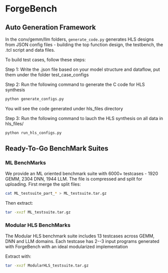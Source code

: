 # ForgeBench

## Auto Generation Framework

In the conv/gemm/llm folders, `generate_code.py` generates HLS designs from JSON config files - building the top function design, the testbench, the .tcl script and data files. 

To build test cases, follow these steps:

Step 1: Write the .json file based on your model structure and dataflow, put them under the folder test_case_configs

Step 2: Run the following command to generate the C code for HLS synthesis
``` sh
python generate_configs.py
```
You will see the code generated under hls_files directory

Step 3: Run the following command to lauch the HLS synthesis on all data in hls_files/
``` sh
python run_hls_configs.py
```

## Ready-To-Go BenchMark Suites

### ML BenchMarks
We provide an ML oriented benchmark suite with 6000+ testcases - 1920 GEMM, 2304 DNN, 1944 LLM. The file is compressed and split for uploading. 
First merge the split files:

```sh
cat ML_testsuite_part_* > ML_testsuite.tar.gz
```

Then extract:

```sh
tar -xvzf ML_testsuite.tar.gz
```

### Modular HLS BenchMarks

The Modular HLS benchmark suite includes 13 testcases across GEMM, DNN and LLM domains. Each testcase has 2--3 input programs generated with ForgeBench with an ideal modularized implementation

Extract with:

```sh
tar -xvzf ModularHLS_testsuite.tar.gz
```

